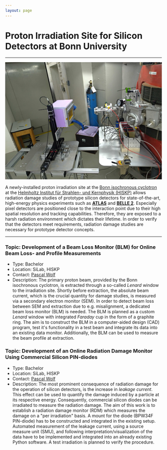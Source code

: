 ```yaml
---
layout: page
---
```


# Proton Irradiation Site for Silicon Detectors at Bonn University

***

![Irradiation site at Bonn isochronous cyclotron](/imgs/irrad_setup_w_cooling.jpg)

A newly-installed proton irradiation site at the [Bonn isochronous cyclotron](https://www.zyklotron.hiskp.uni-bonn.de/zyklo_e/index.html) at the [Helmholtz Institut für Strahlen- und Kernphysik (HISKP)](https://www.hiskp.uni-bonn.de/) allows radiation damage studies of prototype silicon detectors for state-of-the-art, high-energy physics experiments such as [**ATLAS**](https://atlas.cern/) and [**BELLE 2**](https://www.belle2.org/). Especially pixel detectors are positioned close to the interaction point due to their high spatial resolution and tracking capabilities. Therefore, they are exposed to a harsh radiation environment which dictates their lifetime. In order to verify that the detectors meet requirements, radiation damage studies are necessary for prototype detector concepts.

***

### Topic: Development of a Beam Loss Monitor (BLM) for Online Beam Loss- and Profile Measurements

- Type: Bachelor
- Location: SiLab, HISKP
- Contact: [Pascal Wolf](mailto:wolf@physik.uni-bonn.de)
- Description: The primary proton beam, provided by the Bonn isochronous cyclotron, is extracted through a so-called _Lenard_ window to the irradiation site. Shortly before extraction, the absolute beam current, which is the crucial quantity for damage studies, is measured via a secondary electron monitor (SEM). In order to detect beam loss between SEM and extraction due to e.g. misalignment, a dedicated beam loss monitor (BLM) is needed. The BLM is planned as a custom _Lenard_ window with integrated _Faraday_ cup in the form of a graphite ring. The aim is to construct the BLM in a computer-aided design (CAD) program, test it's functionality in a test beam and integrate its data into an existing data monitor. Additionally, the BLM can be used to measure the beam profile at extraction.

### Topic: Development of an Online Radiation Damage Monitor Using Commercial Silicon PIN-diodes

- Type: Bachelor
- Location: SiLab, HISKP
- Contact: [Pascal Wolf](mailto:wolf@physik.uni-bonn.de)
- Description: The most prominent consequence of radiation damage for the operation of silicon detectors, is the increase in _leakage current_. This effect can be used to quantify the damage induced by a particle at its respective energy. Consequently, commercial silicon diodes can be irradiated to measure the radiation damage. The aim of this work is to establish a radiation damage monitor (RDM) which measures the damage on a "per irradiation" basis. A mount for the diode (BPW34F PIN-diode) has to be constructed and integrated in the existing setup. Automated measurement of the leakage current, using a source measure unit (SMU), and following interpretation/visualization of the data have to be implemented and integrated into an already existing Python software. A test irradiation is planned to verify the procedure.


